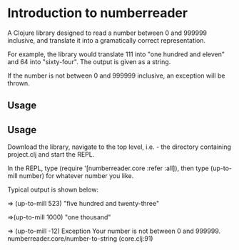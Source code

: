 # Introduction to numberreader

A Clojure library designed to read a number between 0 and 999999 inclusive, and translate it into a gramatically correct representation.

For example, the library would translate 111 into "one hundred and eleven" and 64 into "sixty-four". The output is given as a string.

If the number is not between 0 and 999999 inclusive, an exception will be thrown.

## Usage

## Usage

Download the library, navigate to the top level, i.e. - the directory containing project.clj and start the REPL.

In the REPL, type (require '[numberreader.core :refer :all]), then type (up-to-mill number) for whatever number you like.

Typical output is shown below:

=> (up-to-mill 523)
"five hundred and twenty-three"

=>(up-to-mill 1000)
"one thousand"

=> (up-to-mill -12)
Exception Your number is not between 0 and 999999.  numberreader.core/number-to-string (core.clj:91)

